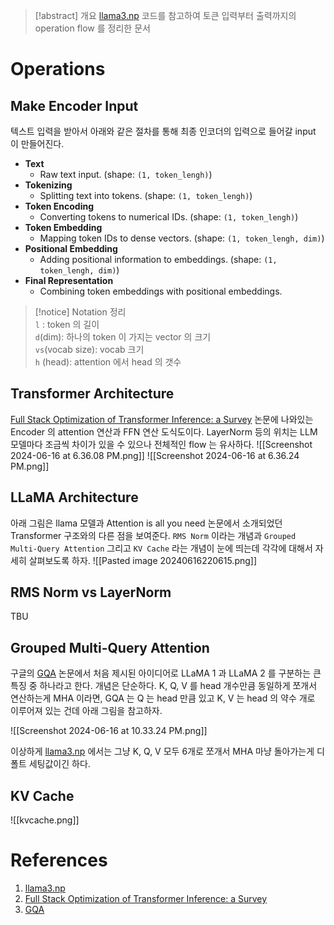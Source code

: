 > [!abstract] 개요
> [llama3.np](https://github.com/likejazz/llama3.np) 코드를 참고하여 토큰 입력부터 출력까지의 operation flow 를 정리한 문서

# Operations

## Make Encoder Input

텍스트 입력을 받아서 아래와 같은 절차를 통해 최종 인코더의 입력으로 들어갈 input 이 만들어진다.
- **Text**
    - Raw text input. (shape: `(1, token_lengh)`)
- **Tokenizing**
    - Splitting text into tokens. (shape: `(1, token_lengh)`)
- **Token Encoding**
    - Converting tokens to numerical IDs. (shape: `(1, token_lengh)`)
- **Token Embedding**
    - Mapping token IDs to dense vectors. (shape: `(1, token_lengh, dim)`)
- **Positional Embedding**
    - Adding positional information to embeddings. (shape: `(1, token_lengh, dim)`)
- **Final Representation**    
    - Combining token embeddings with positional embeddings.

>[!notice] Notation 정리</br>
> `l` : token 의 길이 </br>
> `d`(dim): 하나의 token 이 가지는 vector 의 크기</br>
> `vs`(vocab size): vocab 크기</br>
> `h` (head): attention 에서 head 의 갯수</br>

## Transformer Architecture

[Full Stack Optimization of Transformer Inference: a Survey](https://arxiv.org/pdf/2302.14017) 논문에 나와있는 Encoder 의 attention 연산과 FFN 연산 도식도이다. LayerNorm 등의 위치는 LLM 모델마다 조금씩 차이가 있을 수 있으나 전체적인 flow 는 유사하다.
![[Screenshot 2024-06-16 at 6.36.08 PM.png]]
![[Screenshot 2024-06-16 at 6.36.24 PM.png]]
## LLaMA Architecture

아래 그림은 llama 모델과 Attention is all you need 논문에서 소개되었던 Transformer 구조와의 다른 점을 보여준다. `RMS Norm` 이라는 개념과 `Grouped Multi-Query Attention` 그리고 `KV Cache` 라는 개념이 눈에 띄는데 각각에 대해서 자세히 살펴보도록 하자.
![[Pasted image 20240616220615.png]]
## RMS Norm vs LayerNorm
TBU

## Grouped Multi-Query Attention 

구글의 [GQA](https://arxiv.org/pdf/2305.13245) 논문에서 처음 제시된 아이디어로 LLaMA 1 과 LLaMA 2 를 구분하는 큰 특징 중 하나라고 한다.
개념은 단순하다. K, Q, V 를 head 개수만큼 동일하게 쪼개서 연산하는게 MHA 이라면, GQA 는 Q 는 head 만큼 있고 K, V 는 head 의 약수 개로 이루어져 있는 건데 아래 그림을 참고하자.

![[Screenshot 2024-06-16 at 10.33.24 PM.png]]

이상하게 [llama3.np](https://github.com/likejazz/llama3.np) 에서는 그냥 K, Q, V 모두 6개로 쪼개서 MHA 마냥 돌아가는게 디폴트 세팅값이긴 하다.

## KV Cache

![[kvcache.png]]


# References
1. [llama3.np](https://github.com/likejazz/llama3.np) 
2. [Full Stack Optimization of Transformer Inference: a Survey](https://arxiv.org/pdf/2302.14017) 
3. [GQA](https://arxiv.org/pdf/2305.13245) 